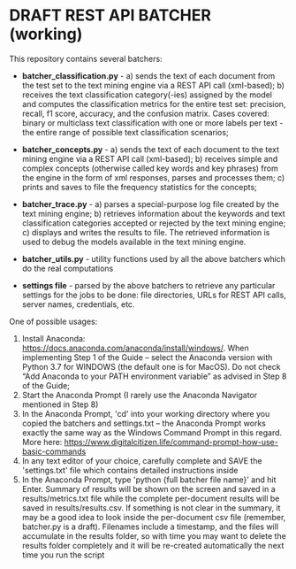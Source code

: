 # DRAFT REST API BATCHER (working)  

This repository contains several batchers:

* __batcher_classification.py__ - a) sends the text of each document from the test set to the text mining engine via a REST API call (xml-based); b) receives the text classification category(-ies) assigned by the model and computes the classification metrics for the entire test set: precision, recall, f1 score, accuracy, and the confusion matrix. Cases covered: binary or multiclass text classification with one or more labels per text - the entire range of possible text classification scenarios;

* __batcher_concepts.py__ - a) sends the text of each document to the text mining engine via a REST API call (xml-based); b) receives simple and complex concepts (otherwise called key words and key phrases) from the engine in the form of xml responses, parses and processes them; c) prints and saves to file the frequency statistics for the concepts;

* __batcher_trace.py__ - a) parses a special-purpose log file created by the text mining engine; b) retrieves information about the keywords and text classification categories accepted or rejected by the text mining engine; c) displays and writes the results to file. The retrieved information is used to debug the models available in the text mining engine.

* __batcher_utils.py__ - utility functions used by all the above batchers which do the real computations

* __settings file__ - parsed by the above batchers to retrieve any particular settings for the jobs to be done: file directories, URLs for REST API calls, server names, credentials, etc.

One of possible usages:

1.	Install Anaconda: https://docs.anaconda.com/anaconda/install/windows/. When implementing Step 1 of the Guide – select the Anaconda version with Python 3.7 for WINDOWS (the default one is for MacOS). Do not check “Add Anaconda to your PATH environment variable” as advised in Step 8 of the Guide;
2.	Start the Anaconda Prompt (I rarely use the Anaconda Navigator mentioned in Step 8)
3.	In the Anaconda Prompt, 'cd' into your working directory where you copied the batchers and settings.txt – the Anaconda Prompt works exactly the same way as the Windows Command Prompt in this regard. More here: https://www.digitalcitizen.life/command-prompt-how-use-basic-commands
4.	In any text editor of your choice, carefully complete and SAVE the 'settings.txt' file which contains detailed instructions inside
5.	In the Anaconda Prompt, type 'python {full batcher file name}' and hit Enter. Summary of results will be shown on the screen and saved in a results/metrics.txt file while the complete per-document results will be saved in results/results.csv. If something is not clear in the summary, it may be a good idea to look inside the per-document csv file (remember, batcher.py is a draft). Filenames include a timestamp, and the files will accumulate in the results folder, so with time you may want to delete the results folder completely and it will be re-created automatically the next time you run the script